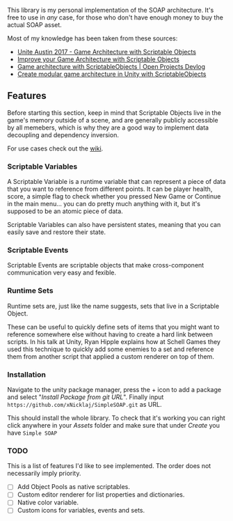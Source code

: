 This library is my personal implementation of the SOAP architecture.
It's free to use in *any* case, for those who don't have enough money to buy the actual SOAP asset.

Most of my knowledge has been taken from these sources:
- [Unite Austin 2017 - Game Architecture with Scriptable Objects](https://youtu.be/raQ3iHhE_Kk)
- [Improve your Game Architecture with Scriptable Objects](https://youtu.be/bO8WOHCxPq8)
- [Game architecture with ScriptableObjects | Open Projects Devlog](https://youtu.be/WLDgtRNK2VE)
- [Create modular game architecture in Unity with ScriptableObjects](https://unity.com/resources/create-modular-game-architecture-with-scriptable-objects-ebook)


## Features
Before starting this section, keep in mind that Scriptable Objects live in the game's memory outside of a scene, and are generally publicly accessible by all memebers, which is why they are a good way to implement data decoupling and dependency inversion.

For use cases check out the [wiki](https://github.com/xNicklaj/Butter/wiki).

### Scriptable Variables
A Scriptable Variable is a runtime variable that can represent a piece of data that you want to reference from different points. It can be player health, score, a simple flag to check whether you pressed New Game or Continue in the main menu... you can do pretty much anything with it, but it's supposed to be an atomic piece of data.

Scriptable Variables can also have persistent states, meaning that you can easily save and restore their state.

### Scriptable Events
Scriptable Events are scriptable objects that make cross-component communication very easy and fexible.

### Runtime Sets
Runtime sets are, just like the name suggests, sets that live in a Scriptable Object. 

These can be useful to quickly define sets of items that you might want to reference somewhere else without having to create a hard link between scripts.
In his talk at Unity, Ryan Hipple explains how at Schell Games they used this technique to quickly add some enemies to a set and reference them from another script that applied a custom renderer on top of them.

### Installation
Navigate to the unity package manager, press the + icon to add a package and select "*Install Package from git URL*". Finally input `https://github.com/xNicklaj/SimpleSOAP.git` as URL.

This should install the whole library. To check that it's working you can right click anywhere in your *Assets* folder and make sure that under *Create* you have `Simple SOAP`

### TODO
This is a list of features I'd like to see implemented. The order does not necessarily imply priority.

- [ ] Add Object Pools as native scriptables.
- [ ] Custom editor renderer for list properties and dictionaries.
- [ ] Native color variable.
- [ ] Custom icons for variables, events and sets.